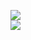[![](https://img.shields.io/badge/Made%20With-Github%20Spray-lightgrey.svg?style=for-the-badge&logo=github)](https://github.com/Annihil/github-spray#5819)  
[![](https://i.imgur.com/2DrTn0Z.gif)](https://github.com/Annihil/github-spray)